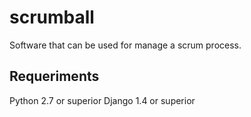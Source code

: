 scrumball
=========

Software that can be used for manage a scrum process.

## Requeriments

Python 2.7 or superior
Django 1.4 or superior
